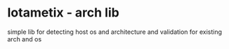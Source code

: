 # Iotametix - arch lib
simple lib for detecting host os and architecture
and validation for existing arch and os